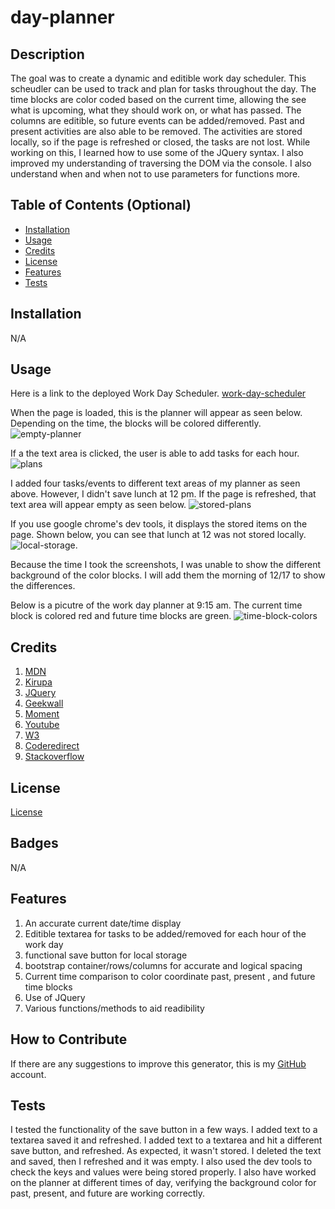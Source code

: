# day-planner

## Description
The goal was to create a dynamic and editible work day scheduler. This scheudler can be used to track and plan for tasks throughout the day. The time blocks are color coded based on the current time, allowing the see what is upcoming, what they should work on, or what has passed. The columns are editible, so future events can be added/removed. Past and present activities are also able to be removed. The activities are stored locally, so if the page is refreshed or closed, the tasks are not lost. While working on this, I learned how to use some of the JQuery syntax. I also improved my understanding of traversing the DOM via the console. I also understand when and when not to use parameters for functions more. 

## Table of Contents (Optional)
- [Installation](#installation)
- [Usage](#usage)
- [Credits](#credits)
- [License](#license)
- [Features](#features)
- [Tests](#tests)

## Installation
N/A

## Usage
Here is a link to the deployed Work Day Scheduler. [work-day-scheduler](https://maxstump13.github.io/day-planner/)

When the page is loaded, this is the planner will appear as seen below. Depending on the time, the blocks will be colored differently.
![empty-planner](./assets/images/empty-planner.png)

If a the text area is clicked, the user is able to add tasks for each hour. ![plans](./assets/images/plans.png)

I added four tasks/events to different text areas of my planner as seen above. However, I didn't save lunch at 12 pm. If the page is refreshed, that text area will appear empty as seen below. ![stored-plans](./assets/images/stored-plans.png)

If you use google chrome's dev tools, it displays the stored items on the page. Shown below, you can see that lunch at 12 was not stored locally.
![local-storage](./assets/images/storage.PNG).

Because the time I took the screenshots, I was unable to show the different background of the color blocks. I will add them the morning of 12/17 to show the differences.

Below is a picutre of the work day planner at 9:15 am. The current time block is colored red and future time blocks are green. ![time-block-colors](./assets/images/colored-time.png)

## Credits
1. [MDN](https://developer.mozilla.org/en-US/)
2. [Kirupa](https://www.kirupa.com/)
3. [JQuery](https://jquery.com/)
4. [Geekwall](https://school.geekwall.in/)
5. [Moment](https://momentjs.com/)
6. [Youtube](https://www.youtube.com/watch?v=VlWsJHsVb-E)
7. [W3](https://www.w3schools.com/)
8. [Coderedirect](https://coderedirect.com/)
9. [Stackoverflow](https://stackoverflow.com/)

## License
[License](./LICENSE)

## Badges
N/A

## Features
1. An accurate current date/time display
2. Editible textarea for tasks to be added/removed for each hour of the work day
3. functional save button for local storage
4. bootstrap container/rows/columns for accurate and logical spacing
5. Current time comparison to color coordinate past, present , and future time blocks
6. Use of JQuery 
7. Various functions/methods to aid readibility

## How to Contribute
If there are any suggestions to improve this generator, this is my [GitHub](https://github.com/MaxStump13) account. 

## Tests
I tested the functionality of the save button in a few ways. I added text to a textarea saved it and refreshed. I added text to a textarea and hit a different save button, and refreshed. As expected, it wasn't stored. I deleted the text and saved, then I refreshed and it was empty. I also used the dev tools to check the keys and values were being stored properly. I also have worked on the planner at different times of day, verifying the background color for past, present, and future are working correctly.
